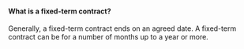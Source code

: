 ####  What is a fixed-term contract?

Generally, a fixed-term contract ends on an agreed date. A fixed-term contract
can be for a number of months up to a year or more.
